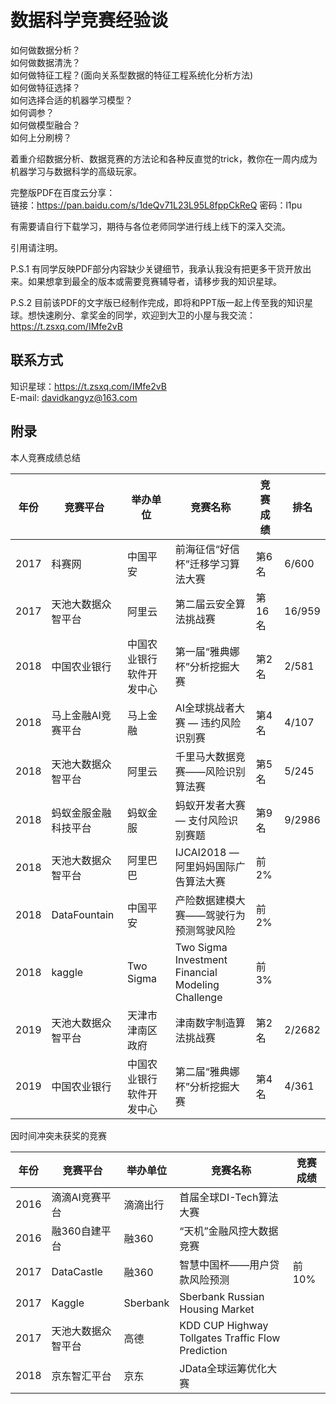 # 数据科学竞赛经验谈
如何做数据分析？  
如何做数据清洗？  
如何做特征工程？(面向关系型数据的特征工程系统化分析方法)  
如何做特征选择？  
如何选择合适的机器学习模型？  
如何调参？  
如何做模型融合？  
如何上分刷榜？  

着重介绍数据分析、数据竞赛的方法论和各种反直觉的trick，教你在一周内成为机器学习与数据科学的高级玩家。  

完整版PDF在百度云分享：  
链接：https://pan.baidu.com/s/1deQv71L23L95L8fppCkReQ  密码：l1pu  

有需要请自行下载学习，期待与各位老师同学进行线上线下的深入交流。  

引用请注明。  

P.S.1 有同学反映PDF部分内容缺少关键细节，我承认我没有把更多干货开放出来。如果想拿到最全的版本或需要竞赛辅导者，请移步我的知识星球。  

P.S.2 目前该PDF的文字版已经制作完成，即将和PPT版一起上传至我的知识星球。想快速刷分、拿奖金的同学，欢迎到大卫的小屋与我交流：https://t.zsxq.com/IMfe2vB 

## 联系方式
    
知识星球：https://t.zsxq.com/IMfe2vB  
E-mail: davidkangyz@163.com
  
## 附录

本人竞赛成绩总结

| 年份 | 竞赛平台 | 举办单位 | 竞赛名称 | 竞赛成绩 | 排名
| ---- | ---- | ---- | ---- |  ----  | ---- |
| 2017 | 科赛网 | 中国平安 | 前海征信“好信杯”迁移学习算法大赛 | 第6名 | 6/600
| 2017 | 天池大数据众智平台 | 阿里云 | 第二届云安全算法挑战赛 | 第16名 | 16/959
| 2018 | 中国农业银行 | 中国农业银行软件开发中心 | 第一届“雅典娜杯”分析挖掘大赛 | 第2名 | 2/581
| 2018 | 马上金融AI竞赛平台 | 马上金融 | AI全球挑战者大赛 — 违约风险识别赛 | 第4名 | 4/107
| 2018 | 天池大数据众智平台 | 阿里云 | 千里马大数据竞赛——风险识别算法赛 | 第5名 | 5/245
| 2018 | 蚂蚁金服金融科技平台 | 蚂蚁金服 | 蚂蚁开发者大赛 — 支付风险识别赛题 | 第9名 | 9/2986
| 2018 | 天池大数据众智平台 | 阿里巴巴 | IJCAI2018 — 阿里妈妈国际广告算法大赛 | 前2% 
| 2018 | DataFountain | 中国平安 | 产险数据建模大赛——驾驶行为预测驾驶风险 | 前2% 
| 2018 | kaggle | Two Sigma | Two Sigma Investment Financial Modeling Challenge | 前3% 
| 2019 | 天池大数据众智平台 | 天津市津南区政府 | 津南数字制造算法挑战赛 | 第2名 | 2/2682
| 2019 | 中国农业银行 | 中国农业银行软件开发中心 | 第二届“雅典娜杯”分析挖掘大赛 | 第4名 | 4/361

因时间冲突未获奖的竞赛

| 年份 | 竞赛平台 | 举办单位 | 竞赛名称 | 竞赛成绩 | 
| ---- | ---- | ---- | ---- |  ----  |				
| 2016 | 滴滴AI竞赛平台 | 滴滴出行 | 首届全球DI-Tech算法大赛 |
| 2016 | 融360自建平台 | 融360 | “天机”金融风控大数据竞赛 |
| 2017 | DataCastle | 融360 | 智慧中国杯——用户贷款风险预测 | 前10% | 
| 2017 | Kaggle | Sberbank | Sberbank Russian Housing Market | 
| 2017 | 天池大数据众智平台 | 高德 | KDD CUP Highway Tollgates Traffic Flow Prediction | 
| 2018 | 京东智汇平台 | 京东 | JData全球运筹优化大赛 | 
